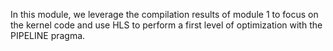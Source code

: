 In this module, we leverage the compilation results of module 1 to focus on the kernel code and use HLS to perform a first level of optimization with the PIPELINE pragma.
